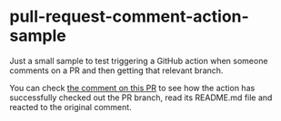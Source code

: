 # pull-request-comment-action-sample
Just a small sample to test triggering a GitHub action when someone comments on a PR and then getting that relevant branch.

You can check [the comment on this PR](https://github.com/KristofferStrube/pull-request-comment-action-sample/pull/1#issuecomment-1632069053) to see how the action has successfully checked out the PR branch, read its README.md file and reacted to the original comment.
